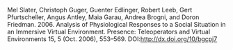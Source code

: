 Mel Slater, Christoph Guger, Guenter Edlinger, Robert Leeb, Gert Pfurtscheller, Angus Antley, Maia Garau, Andrea Brogni, and Doron Friedman. 2006. Analysis of Physiological Responses to a Social Situation in an Immersive Virtual Environment. Presence: Teleoperators and Virtual Environments 15, 5 (Oct. 2006), 553–569. DOI:http://dx.doi.org/10/bgcpj7